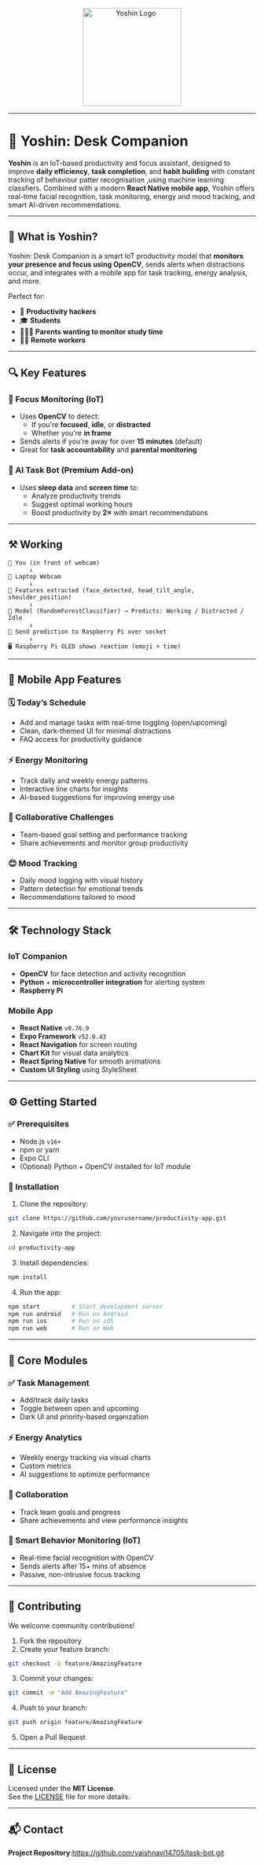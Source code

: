 <p align="center">
  <img src="https://your-image-url.com/yoshin-logo.png" alt="Yoshin Logo" width="200">
</p>

---


# 🧠 Yoshin: Desk Companion

**Yoshin** is an IoT-based productivity and focus assistant, designed to improve **daily efficiency**, **task completion**, and **habit building** with constant tracking of behaviour patter recognisation ,using machine learning classfiers. Combined with a modern **React Native mobile app**, Yoshin offers real-time facial recognition, task monitoring, energy and mood tracking, and smart AI-driven recommendations.

---

## 🚀 What is Yoshin?

Yoshin: Desk Companion is a smart IoT productivity model that **monitors your presence and focus using OpenCV**, sends alerts when distractions occur, and integrates with a mobile app for task tracking, energy analysis, and more.

Perfect for:
- 🚀 **Productivity hackers**
- 🎓 **Students**
- 👨‍👩‍👧 **Parents wanting to monitor study time**
- 🧑‍💼 **Remote workers**

---

## 🔍 Key Features 

### 📸 Focus Monitoring (IoT)
- Uses **OpenCV** to detect:
  - If you're **focused**, **idle**, or **distracted**
  - Whether you're **in frame**
- Sends alerts if you're away for over **15 minutes** (default)
- Great for **task accountability** and **parental monitoring**

### 🤖 AI Task Bot (Premium Add-on)
- Uses **sleep data** and **screen time** to:
  - Analyze productivity trends
  - Suggest optimal working hours
  - Boost productivity by **2×** with smart recommendations

---
## ⚒ Working 
```
👨 You (in front of webcam)
      ↓
🎥 Laptop Webcam
      ↓
🤖 Features extracted (face_detected, head_tilt_angle, shoulder_position)
      ↓
🧠 Model (RandomForestClassifier) → Predicts: Working / Distracted / Idle
      ↓
📡 Send prediction to Raspberry Pi over socket
      ↓
🖥️ Raspberry Pi OLED shows reaction (emoji + time)
```
---
## 📱 Mobile App Features

### 🗓️ Today’s Schedule
- Add and manage tasks with real-time toggling (open/upcoming)
- Clean, dark-themed UI for minimal distractions
- FAQ access for productivity guidance

### ⚡ Energy Monitoring
- Track daily and weekly energy patterns
- Interactive line charts for insights
- AI-based suggestions for improving energy use

### 🤝 Collaborative Challenges
- Team-based goal setting and performance tracking
- Share achievements and monitor group productivity

### 😊 Mood Tracking
- Daily mood logging with visual history
- Pattern detection for emotional trends
- Recommendations tailored to mood

---

## 🛠️ Technology Stack

### IoT Companion
- **OpenCV** for face detection and activity recognition
- **Python** + **microcontroller integration** for alerting system
- **Raspberry Pi**

### Mobile App
- **React Native** `v0.76.9`
- **Expo Framework** `v52.0.43`
- **React Navigation** for screen routing
- **Chart Kit** for visual data analytics
- **React Spring Native** for smooth animations
- **Custom UI Styling** using StyleSheet

---

## ⚙️ Getting Started

### ✅ Prerequisites
- Node.js `v16+`
- npm or yarn
- Expo CLI
- (Optional) Python + OpenCV installed for IoT module

### 📲 Installation

1. Clone the repository:
```bash
git clone https://github.com/yourusername/productivity-app.git
```

2. Navigate into the project:
```bash
cd productivity-app
```

3. Install dependencies:
```bash
npm install
```

4. Run the app:
```bash
npm start         # Start development server
npm run android   # Run on Android
npm run ios       # Run on iOS
npm run web       # Run on Web
```

---

## 🧠 Core Modules

### ✅ Task Management
- Add/track daily tasks
- Toggle between open and upcoming
- Dark UI and priority-based organization

### ⚡ Energy Analytics
- Weekly energy tracking via visual charts
- Custom metrics
- AI suggestions to optimize performance

### 🤝 Collaboration
- Track team goals and progress
- Share achievements and view performance insights

### 🧠 Smart Behavior Monitoring (IoT)
- Real-time facial recognition with OpenCV
- Sends alerts after 15+ mins of absence
- Passive, non-intrusive focus tracking

---

## 🤝 Contributing

We welcome community contributions!

1. Fork the repository  
2. Create your feature branch:  
```bash
git checkout -b feature/AmazingFeature
```
3. Commit your changes:  
```bash
git commit -m "Add AmazingFeature"
```
4. Push to your branch:  
```bash
git push origin feature/AmazingFeature
```
5. Open a Pull Request

---

## 📄 License

Licensed under the **MIT License**.  
See the [LICENSE](LICENSE) file for more details.

---

## 📬 Contact

**Project Repository**:https://github.com/vaishnavi14705/task-bot.git




